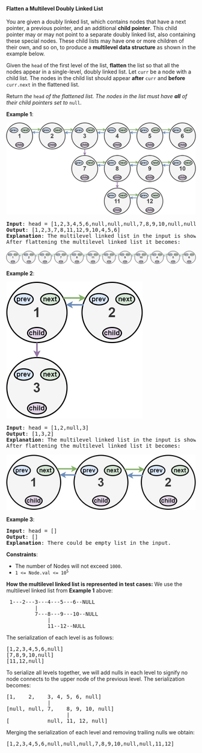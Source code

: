 #### Flatten a Multilevel Doubly Linked List
You are given a doubly linked list, which contains nodes that have a next pointer, a previous pointer, and an additional  **child pointer**. This child pointer may or may not point to a separate doubly linked list, also containing these special nodes. These child lists may have one or more children of their own, and so on, to produce a  **multilevel data structure**  as shown in the example below.

Given the  `head`  of the first level of the list,  **flatten**  the list so that all the nodes appear in a single-level, doubly linked list. Let  `curr`  be a node with a child list. The nodes in the child list should appear  **after**  `curr`  and  **before**  `curr.next`  in the flattened list.

Return  _the_ `head` _of the flattened list. The nodes in the list must have  **all**  of their child pointers set to_ `null`.

**Example 1**:

![](example_1.jpg)
<pre><b>Input</b>: head = [1,2,3,4,5,6,null,null,null,7,8,9,10,null,null,11,12]
<b>Output</b>: [1,2,3,7,8,11,12,9,10,4,5,6]
<b>Explanation</b>: The multilevel linked list in the input is shown.
After flattening the multilevel linked list it becomes:

<img src="example_1_flat.jpg" /></pre>

**Example 2**:

![](example_2.jpg)
<pre><b>Input</b>: head = [1,2,null,3]
<b>Output</b>: [1,3,2]
<b>Explanation</b>: The multilevel linked list in the input is shown.
After flattening the multilevel linked list it becomes:

<img src="example_2_flat.jpg" /></pre>

**Example 3**:
<pre><b>Input</b>: head = []
<b>Output</b>: []
<b>Explanation</b>: There could be empty list in the input.
</pre>

**Constraints**:
* The number of Nodes will not exceed `1000`.
* <code>1 <= Node.val <= 10<sup>5</sup></code>

**How the multilevel linked list is represented in test cases:**
We use the multilevel linked list from  **Example 1**  above:
<pre>
 1---2---3---4---5---6--NULL
         |
         7---8---9---10--NULL
             |
             11--12--NULL
</pre>

The serialization of each level is as follows:
<pre>[1,2,3,4,5,6,null]
[7,8,9,10,null]
[11,12,null]
</pre>
To serialize all levels together, we will add nulls in each level to signify no node connects to the upper node of the previous level. The serialization becomes:
<pre>[1,    2,    3, 4, 5, 6, null]
             |
[null, null, 7,    8, 9, 10, null]
                   |
[            null, 11, 12, null]
</pre>
Merging the serialization of each level and removing trailing nulls we obtain:
<pre>[1,2,3,4,5,6,null,null,null,7,8,9,10,null,null,11,12]
</pre>
